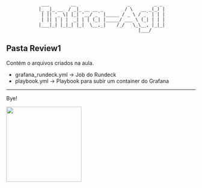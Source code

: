 
                 ___        __                   _         _ _ 
                |_ _|_ __  / _|_ __ __ _        / \   __ _(_) |
                 | || '_ \| |_| '__/ _` |_____ / _ \ / _` | | |
                 | || | | |  _| | | (_| |_____/ ___ \ (_| | | |
                |___|_| |_|_| |_|  \__,_|    /_/   \_\__, |_|_|
                                                     |___/     



## Pasta Review1
  Contém o arquivos criados na aula.
  - grafana_rundeck.yml -> Job do Rundeck
  - playbook.yml -> Playbook para subir um container do Grafana

---


Bye!




<img src="https://media.giphy.com/media/H4uE6w9G1uK4M/giphy.gif"  width="200"/>
